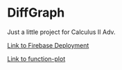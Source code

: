 # DiffGraph

Just a little project for Calculus II Adv.

[Link to Firebase Deployment](https://diffgraph-1.web.app/)

[Link to function-plot](https://github.com/mauriciopoppe/function-plot)
